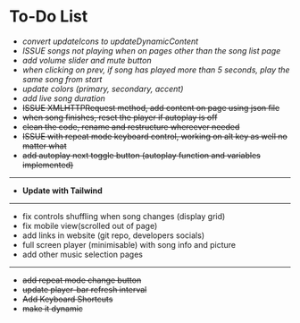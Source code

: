 # To-Do List

-   _convert updateIcons to updateDynamicContent_
-   _ISSUE songs not playing when on pages other than the song list page_
-   _add volume slider and mute button_
-   _when clicking on prev, if song has played more than 5 seconds, play the same song from start_
-   _update colors (primary, secondary, accent)_
-   _add live song duration_
-   ~~ISSUE XMLHTTPRequest method, add content on page using json file~~
-   ~~when song finishes, reset the player if autoplay is off~~
-   ~~clean the code, rename and restructure whereever needed~~
-   ~~ISSUE with repeat mode keyboard control, working on alt key as well no matter what~~
-   ~~add autoplay next toggle button (autoplay function and variables implemented)~~

---

-   **Update with Tailwind**

---

-   fix controls shuffling when song changes (display grid)
-   fix mobile view(scrolled out of page)
-   add links in website (git repo, developers socials)
-   full screen player (minimisable) with song info and picture
-   add other music selection pages

---

-   ~~add repeat mode change button~~
-   ~~update player-bar refresh interval~~
-   ~~Add Keyboard Shortcuts~~
-   ~~make it dynamic~~
